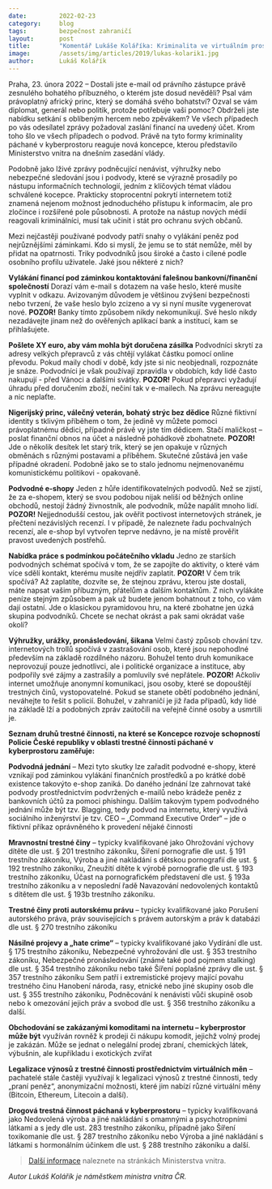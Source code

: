 ```yaml
---
date:         2022-02-23
category:     blog
tags:         bezpečnost zahraničí
layout:       post
title:        "Komentář Lukáše Koláříka: Kriminalita ve virtuálním prostoru není imaginární, ale skutečná. Jak nenaletět internetovým šmejdům?"
image:        /assets/img/articles/2019/lukas-kolarik1.jpg
author:       Lukáš Kolářík
---
```



 
Praha, 23. února 2022 – Dostali jste e-mail od právního zástupce právě zesnulého bohatého příbuzného, o kterém jste dosud nevěděli? Psal vám právoplatný africký princ, který se domáhá svého bohatství? Ozval se vám diplomat, generál nebo politik, protože potřebuje vaši pomoc? Obdrželi jste nabídku setkání s oblíbeným hercem nebo zpěvákem? Ve všech případech po vás odesílatel zprávy požadoval zaslání financí na uvedený účet. Krom toho šlo ve všech případech o podvod. Právě na tyto formy kriminality páchané v kyberprostoru reaguje nová koncepce, kterou představilo Ministerstvo vnitra na dnešním zasedání vlády.
 
Podobně jako lživé zprávy podněcující nenávist, výhružky nebo nebezpečné sledování jsou i podvody, které se výrazně prosadily po nástupu informačních technologií, jedním z klíčových témat vládou schválené kocepce. Prakticky stoprocentní pokrytí internetem totiž znamená nejenom možnost jednoduchého přístupu k informacím, ale pro zločince i rozšířené pole působnosti. A protože na nástup nových médií reagovali kriminálníci, musí tak učinit i stát pro ochranu svých občanů.
 
Mezi nejčastěji používané podvody patří snahy o vylákání peněz pod nejrůznějšími záminkami. Kdo si myslí, že jemu se to stát nemůže, měl by přidat na opatrnosti. Triky podvodníků jsou široké a často i cílené podle osobního profilu uživatele. Jaké jsou některé z nich?
 
**Vylákání financí pod záminkou kontaktování falešnou bankovní/finanční společností**
Dorazí vám e-mail s dotazem na vaše heslo, které musíte vyplnit v odkazu. Avizovaným důvodem je většinou zvýšení bezpečnosti nebo tvrzení, že vaše heslo bylo zcizeno a vy si nyní musíte vygenerovat nové.
**POZOR!** Banky tímto způsobem nikdy nekomunikují. Své heslo nikdy nezadávejte jinam než do ověřených aplikací bank a institucí, kam se přihlašujete.
 
**Pošlete XY euro, aby vám mohla být doručena zásilka**
Podvodníci skrytí za adresy velkých přepravců z vás chtějí vylákat částku pomocí online převodu. Pokud maily chodí v době, kdy jste si nic neobjednali, rozpoznáte je snáze. Podvodníci je však používají zpravidla v obdobích, kdy lidé často nakupují - před Vánoci a dalšími svátky.
**POZOR!** Pokud přepravci vyžadují úhradu před doručením zboží, nečiní tak v e-mailech. Na zprávu nereagujte a nic neplaťte.
 
**Nigerijský princ, válečný veterán, bohatý strýc bez dědice**
Různé fiktivní identity s tklivým příběhem o tom, že jedině vy můžete pomoci právoplatnému dědici, případně právě vy jste tím dědicem. Stačí maličkost – poslat finanční obnos na účet a následně pohádkově zbohatnete.
**POZOR!** Jde o několik desítek let starý trik, který se jen opakuje v různých obměnách s různými postavami a příběhem. Skutečné zůstává jen vaše případné okradení. Podobně jako se to stalo jednomu nejmenovanému komunistickému politikovi - opakovaně.
 
**Podvodné e-shopy**
Jeden z hůře identifikovatelných podvodů. Než se zjistí, že za e-shopem, který se svou podobou nijak neliší od běžných online obchodů, nestojí žádný živnostník, ale podvodník, může napálit mnoho lidí.
**POZOR!** Nejjednodušší cestou, jak ověřit poctivost internetových stránek, je přečtení nezávislých recenzí. I v případě, že naleznete řadu pochvalných recenzí, ale e-shop byl vytvořen teprve nedávno, je na místě prověřit pravost uvedených postřehů.
 
**Nabídka práce s podmínkou počátečního vkladu**
Jedno ze starších podvodných schémat spočívá v tom, že se zapojíte do aktivity, o které vám více sdělí kontakt, kterému musíte nejdřív zaplatit.
**POZOR!** V čem trik spočívá? Až zaplatíte, dozvíte se, že stejnou zprávu, kterou jste dostali, máte napsat vašim příbuzným, přátelům a dalším kontaktům. Z nich vylákáte peníze stejným způsobem a pak už budete jenom bohatnout z toho, co vám dají ostatní. Jde o klasickou pyramidovou hru, na které zbohatne jen úzká skupina podvodníků. Chcete se nechat okrást a pak sami okrádat vaše okolí? 
 
**Výhružky, urážky, pronásledování, šikana**
Velmi častý způsob chování tzv. internetových trollů spočívá v zastrašování osob, které jsou nepohodlné především na základě rozdílného názoru. Bohužel tento druh komunikace neprovozují pouze jednotlivci, ale i politické organizace a instituce, aby podpořily své zájmy a zastrašily a pomluvily své nepřátele.
**POZOR!** Ačkoliv internet umožňuje anonymní komunikaci, jsou osoby, které se dopouštějí trestných činů, vystopovatelné. Pokud se stanete obětí podobného jednání, neváhejte to řešit s policií. Bohužel, v zahraničí je již řada případů, kdy lidé na základě lží a podobných zpráv zaútočili na veřejně činné osoby a usmrtili je.
 
 
**Seznam druhů trestné činnosti, na které se Koncepce rozvoje schopností Policie České republiky v oblasti trestné činnosti páchané v kyberprostoru zaměřuje:**
 
**Podvodná jednání** – Mezi tyto skutky lze zařadit podvodné e-shopy, které vznikají pod záminkou vylákání finančních prostředků a po krátké době existence takovýto e-shop zaniká.
Do daného jednání lze zahrnovat také podvody prostřednictvím podvržených e-mailů nebo krádeže peněz z bankovních účtů za pomoci phishingu.
Dalším takovým typem podvodného jednání může být tzv. Blagging, tedy podvod na internetu, který využívá sociálního inženýrství je tzv. CEO – „Command Executive Order“ – jde o fiktivní příkaz oprávněného k provedení nějaké činnosti
 
**Mravnostní trestné činy** – typicky kvalifikované jako Ohrožování výchovy dítěte dle ust. § 201 trestního zákoníku, Šíření pornografie dle ust. § 191 trestního zákoníku, Výroba a jiné nakládání s dětskou pornografií dle ust. § 192 trestního zákoníku, Zneužití dítěte k výrobě pornografie dle ust. § 193 trestního zákoníku, Účast na pornografickém představení dle ust. § 193a trestního zákoníku a v neposlední řadě Navazování nedovolených kontaktů s dítětem dle ust. § 193b trestního zákoníku.
 
**Trestné činy proti autorskému právu** – typicky kvalifikované jako Porušení autorského práva, práv souvisejících s právem autorským a práv k databázi dle ust. § 270 trestního zákoníku
 
**Násilné projevy a „hate crime“** – typicky kvalifikované jako Vydírání dle ust. § 175 trestního zákoníku, Nebezpečné vyhrožování dle ust. § 353 trestního zákoníku, Nebezpečné pronásledování (známé také pod pojmem stalking) dle ust. § 354 trestního zákoníku nebo také Šíření poplašné zprávy dle ust. § 357 trestního zákoníku
Sem patří i extremistické projevy mající povahu trestného činu Hanobení národa, rasy, etnické nebo jiné skupiny osob dle ust. § 355 trestního zákoníku, Podněcování k nenávisti vůči skupině osob nebo k omezování jejich práv a svobod dle ust. § 356 trestního zákoníku a další. 
 
**Obchodování se zakázanými komoditami na internetu – kyberprostor může být** využíván rovněž k prodeji či nákupu komodit, jejichž volný prodej je zakázán. Může se jednat o nelegální prodej zbraní, chemických látek, výbušnin, ale kupříkladu i exotických zvířat
 
**Legalizace výnosů z trestné činnosti prostřednictvím virtuálních měn** – pachatelé stále častěji využívají k legalizaci výnosů z trestné činnosti, tedy „praní peněz“, anonymizační možnosti, které jim nabízí různé virtuální měny (Bitcoin, Ethereum, Litecoin a další).
 
**Drogová trestná činnost páchaná v kyberprostoru** – typicky kvalifikovaná jako Nedovolená výroba a jiné nakládání s omamnými a psychotropními látkami a s jedy dle ust. 283 trestního zákoníku, případně jako Šíření toxikomanie dle ust. § 287 trestního zákoníku nebo Výroba a jiné nakládání s látkami s hormonálním účinkem dle ust. § 288 trestního zákoníku a další.
 
> [Další informace](https://www.mvcr.cz/clanek/ucinnejsi-boj-proti-internetove-kriminalite-policie-ma-novou-koncepci-k-potirani-trestnych-cinu-v-kyberprostoru.aspx) naleznete na stránkách Ministerstva vnitra.
 
*Autor Lukáš Kolářík je náměstkem ministra vnitra ČR.*

